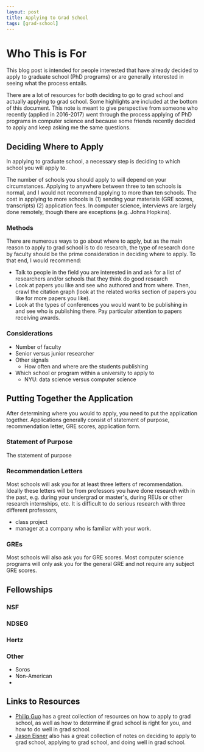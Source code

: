 ```yaml
---
layout: post
title: Applying to Grad School
tags: [grad-school]
---
```


# Who This is For

This blog post is intended for people interested that have already decided to apply to graduate school (PhD programs) or are generally interested in seeing what the process entails.

There are a lot of resources for both deciding to go to grad school and actually applying to grad school.
Some highlights are included at the bottom of this document.
This note is meant to give perspective from someone who recently (applied in 2016-2017) went through the process applying of PhD programs in computer science and because some friends recently decided to apply and keep asking me the same questions.

## Deciding Where to Apply

In applying to graduate school, a necessary step is deciding to which school you will apply to.

The number of schools you should apply to will depend on your circumstances.
Applying to anywhere between three to ten schools is normal, and I would not recommend applying to more than ten schools.
The cost in applying to more schools is (1) sending your materials (GRE scores, transcripts) (2) application fees.
In computer science, interviews are largely done remotely, though there are exceptions (e.g. Johns Hopkins).

### Methods

There are numerous ways to go about where to apply, but as the main reason to apply to grad school is to do research, the type of research done by faculty should be the prime consideration in deciding where to apply.
To that end, I would recommend:

- Talk to people in the field you are interested in and ask for a list of researchers and/or schools that they think do good research
- Look at papers you like and see who authored and from where. Then, crawl the citation graph (look at the related works section of papers you like for more papers you like).
- Look at the types of conferences you would want to be publishing in and see who is publishing there. Pay particular attention to papers receiving awards.

### Considerations

- Number of faculty
- Senior versus junior researcher
- Other signals
    - How often and where are the students publishing
- Which school or program within a university to apply to
    - NYU: data science versus computer science

## Putting Together the Application

After determining where you would to apply, you need to put the application together. Applications generally consist of statement of purpose, recommendation letter, GRE scores, application form.

### Statement of Purpose

The statement of purpose

### Recommendation Letters

Most schools will ask you for at least three letters of recommendation.
Ideally these letters will be from professors you have done research with in the past, e.g. during your undergrad or master's, during REUs or other research internships, etc.
It is difficult to do serious research with three different professors, 
- class project
- manager at a company who is familiar with your work.

### GREs

Most schools will also ask you for GRE scores.
Most computer science programs will only ask you for the general GRE and not require any subject GRE scores.

## Fellowships

### NSF

### NDSEG

### Hertz

### Other

- Soros
- Non-American
- 

## Links to Resources

- [Philip Guo](http://www.pgbovine.net/PhD-application-tips.htm) has a great collection of resources on how to apply to grad school, as well as how to determine if grad school is right for you, and how to do well in grad school.
- [Jason Eisner](http://www.cs.jhu.edu/~jason/advice/) also has a great collection of notes on deciding to apply to grad school, applying to grad school, and doing well in grad school.
